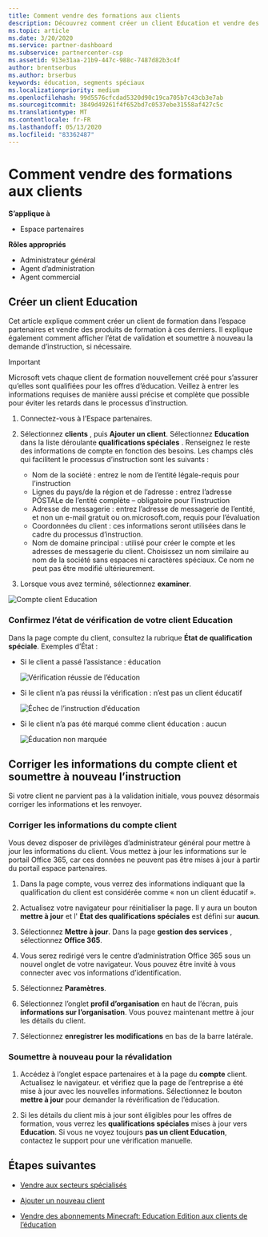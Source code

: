 ```yaml
---
title: Comment vendre des formations aux clients
description: Découvrez comment créer un client Education et vendre des offres dans l’espace partenaires.
ms.topic: article
ms.date: 3/20/2020
ms.service: partner-dashboard
ms.subservice: partnercenter-csp
ms.assetid: 913e31aa-21b9-447c-988c-7487d82b3c4f
author: brentserbus
ms.author: brserbus
keywords: éducation, segments spéciaux
ms.localizationpriority: medium
ms.openlocfilehash: 99d5576cfcdad5320d90c19ca705b7c43cb3e7ab
ms.sourcegitcommit: 3849d49261f4f652bd7c0537ebe31558af427c5c
ms.translationtype: MT
ms.contentlocale: fr-FR
ms.lasthandoff: 05/13/2020
ms.locfileid: "83362487"
---
```

# <a name="how-to-sell-education-to-customers"></a>Comment vendre des formations aux clients

**S’applique à**

- Espace partenaires

**Rôles appropriés**

- Administrateur général
- Agent d’administration
- Agent commercial

## <a name="create-an-education-customer"></a>Créer un client Education

Cet article explique comment créer un client de formation dans l’espace partenaires et vendre des produits de formation à ces derniers. Il explique également comment afficher l’état de validation et soumettre à nouveau la demande d’instruction, si nécessaire.

> [!IMPORTANT]
> Microsoft vets chaque client de formation nouvellement créé pour s’assurer qu’elles sont qualifiées pour les offres d’éducation.  Veillez à entrer les informations requises de manière aussi précise et complète que possible pour éviter les retards dans le processus d’instruction.

1. Connectez-vous à l’Espace partenaires.
2. Sélectionnez **clients** , puis **Ajouter un client**. Sélectionnez **Education** dans la liste déroulante **qualifications spéciales** .  Renseignez le reste des informations de compte en fonction des besoins.  Les champs clés qui facilitent le processus d’instruction sont les suivants :

   - Nom de la société : entrez le nom de l’entité légale-requis pour l’instruction
   - Lignes du pays/de la région et de l’adresse : entrez l’adresse POSTALe de l’entité complète – obligatoire pour l’instruction
   - Adresse de messagerie : entrez l’adresse de messagerie de l’entité, et non un e-mail gratuit ou on.microsoft.com, requis pour l’évaluation
   - Coordonnées du client : ces informations seront utilisées dans le cadre du processus d’instruction.
   - Nom de domaine principal : utilisé pour créer le compte et les adresses de messagerie du client.  Choisissez un nom similaire au nom de la société sans espaces ni caractères spéciaux.  Ce nom ne peut pas être modifié ultérieurement.

3. Lorsque vous avez terminé, sélectionnez **examiner**.

![Compte client Education](images/eduaccountinfo.png)

### <a name="confirm-your-education-customers-vetting-status"></a>Confirmez l’état de vérification de votre client Education

Dans la page compte du client, consultez la rubrique **État de qualification spéciale**.
Exemples d’État :

- Si le client a passé l’assistance : éducation

   ![Vérification réussie de l’éducation](images/edupassedvetting.png)

- Si le client n’a pas réussi la vérification : n’est pas un client éducatif

   ![Échec de l’instruction d’éducation](images/edudidnotpassvetting.PNG)

- Si le client n’a pas été marqué comme client éducation : aucun

   ![Éducation non marquée](images/edunottagged.PNG)

## <a name="correct-the-customer-account-info-and-resubmit-for-vetting"></a>Corriger les informations du compte client et soumettre à nouveau l’instruction  

Si votre client ne parvient pas à la validation initiale, vous pouvez désormais corriger les informations et les renvoyer.

### <a name="correct-the-customer-account-information"></a>Corriger les informations du compte client

Vous devez disposer de privilèges d’administrateur général pour mettre à jour les informations du client. Vous mettez à jour les informations sur le portail Office 365, car ces données ne peuvent pas être mises à jour à partir du portail espace partenaires.

1. Dans la page compte, vous verrez des informations indiquant que la qualification du client est considérée comme « non un client éducatif ».

2. Actualisez votre navigateur pour réinitialiser la page. Il y aura un bouton **mettre à jour** et l' **État des qualifications spéciales** est défini sur **aucun**.

3. Sélectionnez **Mettre à jour**. Dans la page **gestion des services** , sélectionnez **Office 365**.

4. Vous serez redirigé vers le centre d’administration Office 365 sous un nouvel onglet de votre navigateur. Vous pouvez être invité à vous connecter avec vos informations d’identification.

5. Sélectionnez **Paramètres**.

6. Sélectionnez l’onglet **profil d’organisation** en haut de l’écran, puis **informations sur l’organisation**. Vous pouvez maintenant mettre à jour les détails du client.

7. Sélectionnez **enregistrer les modifications** en bas de la barre latérale.  

### <a name="resubmit-for-revetting"></a>Soumettre à nouveau pour la révalidation

1. Accédez à l’onglet espace partenaires et à la page du **compte** client. Actualisez le navigateur. et vérifiez que la page de l’entreprise a été mise à jour avec les nouvelles informations. Sélectionnez le bouton **mettre à jour** pour demander la révérification de l’éducation.

2. Si les détails du client mis à jour sont éligibles pour les offres de formation, vous verrez les **qualifications spéciales** mises à jour vers **Education**. Si vous ne voyez toujours **pas un client Education**, contactez le support pour une vérification manuelle.

## <a name="next-steps"></a>Étapes suivantes

- [Vendre aux secteurs spécialisés](get-special-pricing-for-offers.md)

- [Ajouter un nouveau client](add-a-new-customer.md)

- [Vendre des abonnements Minecraft: Education Edition aux clients de l’éducation](minecraft-subscriptions.md)

